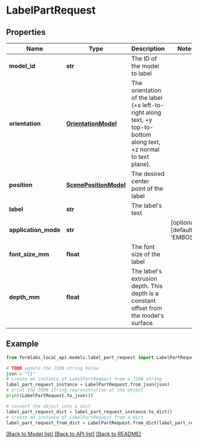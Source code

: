 # LabelPartRequest


## Properties

Name | Type | Description | Notes
------------ | ------------- | ------------- | -------------
**model_id** | **str** | The ID of the model to label | 
**orientation** | [**OrientationModel**](OrientationModel.md) | The orientation of the label (+x left-to-right along text, +y top-to-bottom along text, +z normal to text plane). | 
**position** | [**ScenePositionModel**](ScenePositionModel.md) | The desired center point of the label | 
**label** | **str** | The label&#39;s text | 
**application_mode** | **str** |  | [optional] [default to 'EMBOSS']
**font_size_mm** | **float** | The font size of the label | 
**depth_mm** | **float** | The label&#39;s extrusion depth. This depth is a constant offset from the model&#39;s surface. | 

## Example

```python
from formlabs_local_api.models.label_part_request import LabelPartRequest

# TODO update the JSON string below
json = "{}"
# create an instance of LabelPartRequest from a JSON string
label_part_request_instance = LabelPartRequest.from_json(json)
# print the JSON string representation of the object
print(LabelPartRequest.to_json())

# convert the object into a dict
label_part_request_dict = label_part_request_instance.to_dict()
# create an instance of LabelPartRequest from a dict
label_part_request_from_dict = LabelPartRequest.from_dict(label_part_request_dict)
```
[[Back to Model list]](../README.md#documentation-for-models) [[Back to API list]](../README.md#documentation-for-api-endpoints) [[Back to README]](../README.md)


